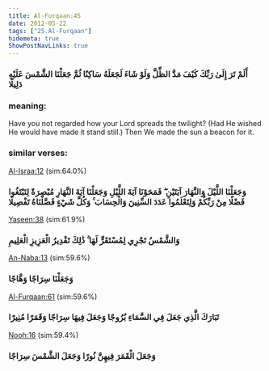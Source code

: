 ```yaml
---
title: Al-Furqaan:45
date: 2012-05-22
tags: ["25.Al-Furqaan"]
hidemeta: true 
ShowPostNavLinks: true 
---
```

### أَلَمْ تَرَ إِلَىٰ رَبِّكَ كَيْفَ مَدَّ الظِّلَّ وَلَوْ شَاءَ لَجَعَلَهُ سَاكِنًا ثُمَّ جَعَلْنَا الشَّمْسَ عَلَيْهِ دَلِيلًا
### meaning: 
Have you not regarded how your Lord spreads the twilight? (Had He wished He would have made it stand still.) Then We made the sun a beacon for it.
### similar verses: 

[Al-Israa:12](/17/12) (sim:64.0%)

### وَجَعَلْنَا اللَّيْلَ وَالنَّهَارَ آيَتَيْنِ ۖ فَمَحَوْنَا آيَةَ اللَّيْلِ وَجَعَلْنَا آيَةَ النَّهَارِ مُبْصِرَةً لِتَبْتَغُوا فَضْلًا مِنْ رَبِّكُمْ وَلِتَعْلَمُوا عَدَدَ السِّنِينَ وَالْحِسَابَ ۚ وَكُلَّ شَيْءٍ فَصَّلْنَاهُ تَفْصِيلًا

[Yaseen:38](/36/38) (sim:61.9%)

### وَالشَّمْسُ تَجْرِي لِمُسْتَقَرٍّ لَهَا ۚ ذَٰلِكَ تَقْدِيرُ الْعَزِيزِ الْعَلِيمِ

[An-Naba:13](/78/13) (sim:59.6%)

### وَجَعَلْنَا سِرَاجًا وَهَّاجًا

[Al-Furqaan:61](/25/61) (sim:59.6%)

### تَبَارَكَ الَّذِي جَعَلَ فِي السَّمَاءِ بُرُوجًا وَجَعَلَ فِيهَا سِرَاجًا وَقَمَرًا مُنِيرًا

[Nooh:16](/71/16) (sim:59.4%)

### وَجَعَلَ الْقَمَرَ فِيهِنَّ نُورًا وَجَعَلَ الشَّمْسَ سِرَاجًا
